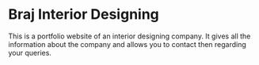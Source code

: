 # Braj Interior Designing

This is a portfolio website of an interior designing company.
It gives all the information about the company and allows you to contact then regarding your queries.

